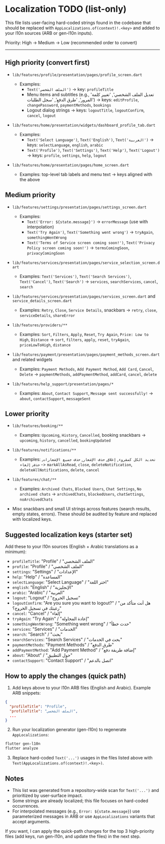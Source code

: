 # Localization TODO (list-only)

This file lists user-facing hard-coded strings found in the codebase that should be replaced with `AppLocalizations.of(context)!.<key>` and added to your l10n sources (ARB or gen-l10n inputs).

Priority: High → Medium → Low (recommended order to convert)

---

## High priority (convert first)

- `lib/features/profile/presentation/pages/profile_screen.dart`
  - Examples:
    - `Text('الملف الشخصي')` -> key: `profileTitle`
    - Menu items and subtitles (e.g., 'تعديل الملف الشخصي', 'تغيير كلمة المرور', 'طرق الدفع', 'سجل الطلبات') -> keys: `editProfile`, `changePassword`, `paymentMethods`, `bookings`
    - Logout dialog strings -> keys: `logoutTitle`, `logoutConfirm`, `cancel`, `logout`

- `lib/features/home/presentation/widgets/dashboard_profile_tab.dart`
  - Examples:
    - `Text('Select Language')`, `Text('English')`, `Text('العربية')` -> keys: `selectLanguage`, `english`, `arabic`
    - `Text('Profile')`, `Text('Settings')`, `Text('Help')`, `Text('Logout')` -> keys: `profile`, `settings`, `help`, `logout`

- `lib/features/home/presentation/pages/home_screen.dart`
  - Examples: top-level tab labels and menu text -> keys aligned with the above

## Medium priority

- `lib/features/settings/presentation/pages/settings_screen.dart`
  - Examples:
    - `Text('Error: ${state.message}')` -> `errorMessage` (use with interpolation)
    - `Text('Try Again')`, `Text('Something went wrong')` -> `tryAgain`, `somethingWentWrong`
    - `Text('Terms of Service screen coming soon!')`, `Text('Privacy Policy screen coming soon!')` -> `termsComingSoon`, `privacyComingSoon`

- `lib/features/services/presentation/pages/service_selection_screen.dart`
  - Examples: `Text('Services')`, `Text('Search Services')`, `Text('Cancel')`, `Text('Search')` -> `services`, `searchServices`, `cancel`, `search`

- `lib/features/services/presentation/pages/services_screen.dart` and `service_details_screen.dart`
  - Examples: `Retry`, `Close`, `Service Details`, snackbars -> `retry`, `close`, `serviceDetails`, `shareError`

- `lib/features/providers/**`
  - Examples: `Sort`, `Filters`, `Apply`, `Reset`, `Try Again`, `Price: Low to High`, `Distance` -> `sort`, `filters`, `apply`, `reset`, `tryAgain`, `priceLowToHigh`, `distance`

- `lib/features/payment/presentation/pages/payment_methods_screen.dart` and related widgets
  - Examples: `Payment Methods`, `Add Payment Method`, `Add Card`, `Cancel`, `Delete` -> `paymentMethods`, `addPaymentMethod`, `addCard`, `cancel`, `delete`

- `lib/features/help_support/presentation/pages/*`
  - Examples: `About`, `Contact Support`, `Message sent successfully!` -> `about`, `contactSupport`, `messageSent`

## Lower priority

- `lib/features/booking/**`
  - Examples: `Upcoming`, `History`, `Cancelled`, booking snackbars -> `upcoming`, `history`, `cancelled`, `bookingUpdated`

- `lib/features/notifications/**`
  - Examples: `تحديد الكل كمقروء`, `إغلاق`, `حذف الإشعار`, `حذف جميع الإشعارات`, `حذف`, `إلغاء` -> `markAllAsRead`, `close`, `deleteNotification`, `deleteAllNotifications`, `delete`, `cancel`

- `lib/features/chat/**`
  - Examples: `Archived Chats`, `Blocked Users`, `Chat Settings`, `No archived chats` -> `archivedChats`, `blockedUsers`, `chatSettings`, `noArchivedChats`

- Misc snackbars and small UI strings across features (search results, empty states, errors). These should be audited by feature and replaced with localized keys.

## Suggested localization keys (starter set)

Add these to your l10n sources (English + Arabic translations as a minimum):

- `profileTitle`: "Profile" / "الملف الشخصي"
- `profile`: "Profile" / "الملف الشخصي"
- `settings`: "Settings" / "الإعدادات"
- `help`: "Help" / "المساعدة"
- `selectLanguage`: "Select Language" / "اختر اللغة"
- `english`: "English" / "الإنجليزية"
- `arabic`: "Arabic" / "العربية"
- `logout`: "Logout" / "تسجيل الخروج"
- `logoutConfirm`: "Are you sure you want to logout?" / "هل أنت متأكد من رغبتك في تسجيل الخروج؟"
- `cancel`: "Cancel" / "إلغاء"
- `tryAgain`: "Try Again" / "إعادة المحاولة"
- `somethingWentWrong`: "Something went wrong" / "حدث خطأ"
- `services`: "Services" / "الخدمات"
- `search`: "Search" / "بحث"
- `searchServices`: "Search Services" / "بحث في الخدمات"
- `paymentMethods`: "Payment Methods" / "طرق الدفع"
- `addPaymentMethod`: "Add Payment Method" / "إضافة طريقة دفع"
- `about`: "About" / "حول التطبيق"
- `contactSupport`: "Contact Support" / "اتصل بالدعم"

## How to apply the changes (quick path)

1. Add keys above to your l10n ARB files (English and Arabic). Example ARB snippets:

```json
{
  "profileTitle": "Profile",
  "profileTitle": "الملف الشخصي",
  ...
}
```

2. Run your localization generator (gen-l10n) to regenerate `AppLocalizations`:

```powershell
flutter gen-l10n
flutter analyze
```

3. Replace hard-coded `Text('...')` usages in the files listed above with `Text(AppLocalizations.of(context)!.<key>)`.

## Notes
- This list was generated from a repository-wide scan for `Text('...')` and prioritized by user-surface impact.
- Some strings are already localized; this file focuses on hard-coded occurrences.
- For interpolated messages (e.g., `Error: ${state.message}`) use parameterized messages in ARB or use `AppLocalizations` variants that accept arguments.

If you want, I can apply the quick-path changes for the top 3 high-priority files (add keys, run gen-l10n, and update the files) in the next step.
